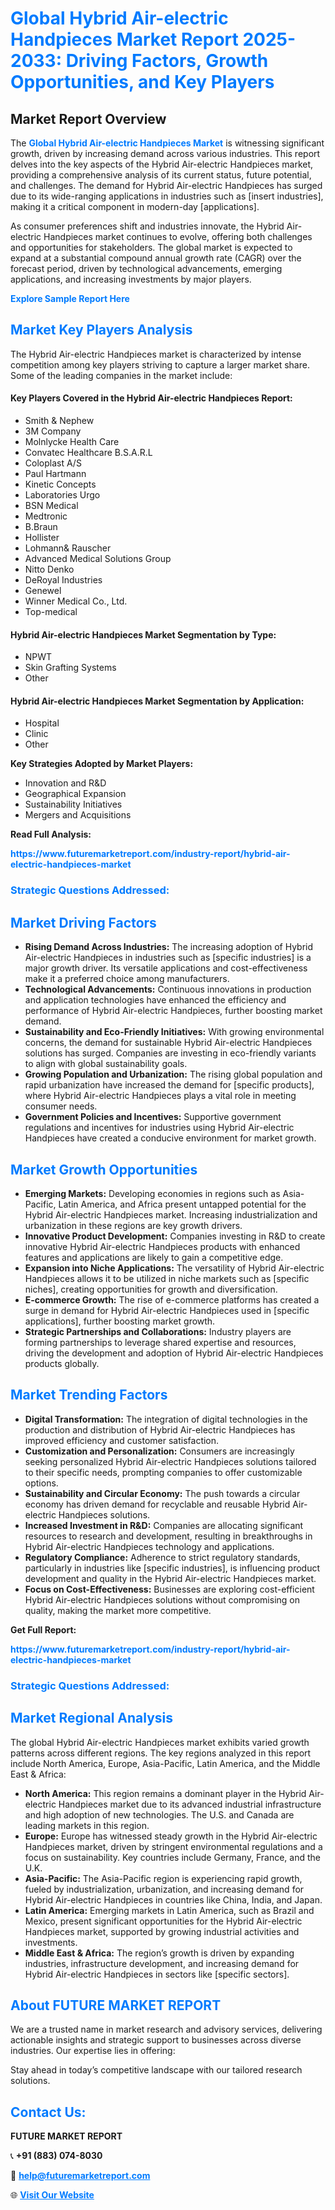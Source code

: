 <h1 style="color: #007BFF;">Global Hybrid Air-electric Handpieces Market Report 2025-2033: Driving Factors, Growth Opportunities, and Key Players</h1>

<section id="overview">
<h2>Market Report Overview</h2>
<p>The <a href="https://www.futuremarketreport.com/industry-report/hybrid-air-electric-handpieces-market" style="color: #007BFF; text-decoration: none;"><strong>Global Hybrid Air-electric Handpieces Market</strong></a> is witnessing significant growth, driven by increasing demand across various industries. This report delves into the key aspects of the Hybrid Air-electric Handpieces market, providing a comprehensive analysis of its current status, future potential, and challenges. The demand for Hybrid Air-electric Handpieces has surged due to its wide-ranging applications in industries such as [insert industries], making it a critical component in modern-day [applications].</p>
<p>As consumer preferences shift and industries innovate, the Hybrid Air-electric Handpieces market continues to evolve, offering both challenges and opportunities for stakeholders. The global market is expected to expand at a substantial compound annual growth rate (CAGR) over the forecast period, driven by technological advancements, emerging applications, and increasing investments by major players.</p>
</section>

<section id="overview">
<p><a href="https://www.futuremarketreport.com/request-sample/reportId=36116" style="color: #007BFF; text-decoration: none;"><strong>Explore Sample Report Here</strong></a></p>
</section>

<section id="key-players">
<h2 style="color: #007BFF;">Market Key Players Analysis</h2>
<p>The Hybrid Air-electric Handpieces market is characterized by intense competition among key players striving to capture a larger market share. Some of the leading companies in the market include:</p>
<h4>Key Players Covered in the Hybrid Air-electric Handpieces Report:</h4>
<ul><li>Smith &amp; Nephew</li><li>3M Company</li><li>Molnlycke Health Care</li><li>Convatec Healthcare B.S.A.R.L</li><li>Coloplast A/S</li><li>Paul Hartmann</li><li>Kinetic Concepts</li><li>Laboratories Urgo</li><li>BSN Medical</li><li>Medtronic</li><li>B.Braun</li><li>Hollister</li><li>Lohmann&amp; Rauscher</li><li>Advanced Medical Solutions Group</li><li>Nitto Denko</li><li>DeRoyal Industries</li><li>Genewel</li><li>Winner Medical Co., Ltd.</li><li>Top-medical</li></ul>
<h4>Hybrid Air-electric Handpieces Market Segmentation by Type:</h4>
<ul><li>NPWT</li><li>Skin Grafting Systems</li><li>Other</li></ul>

<h4>Hybrid Air-electric Handpieces Market Segmentation by Application:</h4>
<ul><li>Hospital</li><li>Clinic</li><li>Other</li></ul>
<p><strong>Key Strategies Adopted by Market Players:</strong></p>
<ul>
<li>Innovation and R&D</li>
<li>Geographical Expansion</li>
<li>Sustainability Initiatives</li>
<li>Mergers and Acquisitions</li>
</ul>
</section>

<section>
<p><strong>Read Full Analysis: </strong></p><a href="https://www.futuremarketreport.com/industry-report/hybrid-air-electric-handpieces-market" style="color: #007BFF; text-decoration: none;"><strong>https://www.futuremarketreport.com/industry-report/hybrid-air-electric-handpieces-market</strong></a>
<h3 style="color: #007BFF;">Strategic Questions Addressed:</h3>
</section>

<section id="driving-factors">
<h2 style="color: #007BFF;">Market Driving Factors</h2>
<ul>
<li><strong>Rising Demand Across Industries:</strong> The increasing adoption of Hybrid Air-electric Handpieces in industries such as [specific industries] is a major growth driver. Its versatile applications and cost-effectiveness make it a preferred choice among manufacturers.</li>
<li><strong>Technological Advancements:</strong> Continuous innovations in production and application technologies have enhanced the efficiency and performance of Hybrid Air-electric Handpieces, further boosting market demand.</li>
<li><strong>Sustainability and Eco-Friendly Initiatives:</strong> With growing environmental concerns, the demand for sustainable Hybrid Air-electric Handpieces solutions has surged. Companies are investing in eco-friendly variants to align with global sustainability goals.</li>
<li><strong>Growing Population and Urbanization:</strong> The rising global population and rapid urbanization have increased the demand for [specific products], where Hybrid Air-electric Handpieces plays a vital role in meeting consumer needs.</li>
<li><strong>Government Policies and Incentives:</strong> Supportive government regulations and incentives for industries using Hybrid Air-electric Handpieces have created a conducive environment for market growth.</li>
</ul>
</section>

<section id="growth-opportunities">
<h2 style="color: #007BFF;">Market Growth Opportunities</h2>
<ul>
<li><strong>Emerging Markets:</strong> Developing economies in regions such as Asia-Pacific, Latin America, and Africa present untapped potential for the Hybrid Air-electric Handpieces market. Increasing industrialization and urbanization in these regions are key growth drivers.</li>
<li><strong>Innovative Product Development:</strong> Companies investing in R&D to create innovative Hybrid Air-electric Handpieces products with enhanced features and applications are likely to gain a competitive edge.</li>
<li><strong>Expansion into Niche Applications:</strong> The versatility of Hybrid Air-electric Handpieces allows it to be utilized in niche markets such as [specific niches], creating opportunities for growth and diversification.</li>
<li><strong>E-commerce Growth:</strong> The rise of e-commerce platforms has created a surge in demand for Hybrid Air-electric Handpieces used in [specific applications], further boosting market growth.</li>
<li><strong>Strategic Partnerships and Collaborations:</strong> Industry players are forming partnerships to leverage shared expertise and resources, driving the development and adoption of Hybrid Air-electric Handpieces products globally.</li>
</ul>
</section>

<section id="trending-factors">
<h2 style="color: #007BFF;">Market Trending Factors</h2>
<ul>
<li><strong>Digital Transformation:</strong> The integration of digital technologies in the production and distribution of Hybrid Air-electric Handpieces has improved efficiency and customer satisfaction.</li>
<li><strong>Customization and Personalization:</strong> Consumers are increasingly seeking personalized Hybrid Air-electric Handpieces solutions tailored to their specific needs, prompting companies to offer customizable options.</li>
<li><strong>Sustainability and Circular Economy:</strong> The push towards a circular economy has driven demand for recyclable and reusable Hybrid Air-electric Handpieces solutions.</li>
<li><strong>Increased Investment in R&D:</strong> Companies are allocating significant resources to research and development, resulting in breakthroughs in Hybrid Air-electric Handpieces technology and applications.</li>
<li><strong>Regulatory Compliance:</strong> Adherence to strict regulatory standards, particularly in industries like [specific industries], is influencing product development and quality in the Hybrid Air-electric Handpieces market.</li>
<li><strong>Focus on Cost-Effectiveness:</strong> Businesses are exploring cost-efficient Hybrid Air-electric Handpieces solutions without compromising on quality, making the market more competitive.</li>
</ul>
</section>

<section>
<p><strong>Get Full Report: </strong></p><a href="https://www.futuremarketreport.com/industry-report/hybrid-air-electric-handpieces-market" style="color: #007BFF; text-decoration: none;"><strong>https://www.futuremarketreport.com/industry-report/hybrid-air-electric-handpieces-market</strong></a>
<h3 style="color: #007BFF;">Strategic Questions Addressed:</h3>
</section>


<section id="regional-analysis">
<h2 style="color: #007BFF;">Market Regional Analysis</h2>
<p>The global Hybrid Air-electric Handpieces market exhibits varied growth patterns across different regions. The key regions analyzed in this report include North America, Europe, Asia-Pacific, Latin America, and the Middle East & Africa:</p>
<ul>
<li><strong>North America:</strong> This region remains a dominant player in the Hybrid Air-electric Handpieces market due to its advanced industrial infrastructure and high adoption of new technologies. The U.S. and Canada are leading markets in this region.</li>
<li><strong>Europe:</strong> Europe has witnessed steady growth in the Hybrid Air-electric Handpieces market, driven by stringent environmental regulations and a focus on sustainability. Key countries include Germany, France, and the U.K.</li>
<li><strong>Asia-Pacific:</strong> The Asia-Pacific region is experiencing rapid growth, fueled by industrialization, urbanization, and increasing demand for Hybrid Air-electric Handpieces in countries like China, India, and Japan.</li>
<li><strong>Latin America:</strong> Emerging markets in Latin America, such as Brazil and Mexico, present significant opportunities for the Hybrid Air-electric Handpieces market, supported by growing industrial activities and investments.</li>
<li><strong>Middle East & Africa:</strong> The region’s growth is driven by expanding industries, infrastructure development, and increasing demand for Hybrid Air-electric Handpieces in sectors like [specific sectors].</li>
</ul>
</section>

<footer>
<h2 style="color: #007BFF;">About FUTURE MARKET REPORT</h2>
<p>We are a trusted name in market research and advisory services, delivering actionable insights and strategic support to businesses across diverse industries. Our expertise lies in offering:</p>

<p>Stay ahead in today’s competitive landscape with our tailored research solutions.</p>

<h2 style="color: #007BFF;">Contact Us:</h2>
<p><strong>FUTURE MARKET REPORT</strong></p>
<p>📞 <strong>+91 (883) 074-8030</strong></p>
<p>📧 <strong><a href="mailto:help@futuremarketreport.com" style="color: #007BFF;">help@futuremarketreport.com</a></strong></p>
<p>🌐 <strong><a href="https://www.futuremarketreport.com/" style="color: #007BFF;">Visit Our Website</a></strong></p>
</footer>